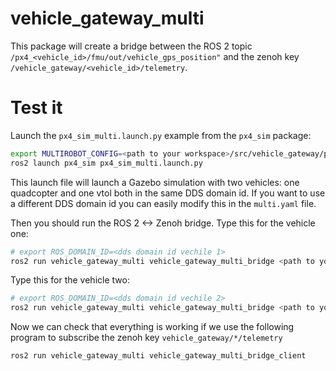 # vehicle_gateway_multi

This package will create a bridge between the ROS 2 topic `/px4_<vehicle_id>/fmu/out/vehicle_gps_position"`
and the zenoh key `/vehicle_gateway/<vehicle_id>/telemetry`.

# Test it

Launch the `px4_sim_multi.launch.py` example from the `px4_sim` package:

```bash
export MULTIROBOT_CONFIG=<path to your workspace>/src/vehicle_gateway/px4_sim/config/multi.yaml
ros2 launch px4_sim px4_sim_multi.launch.py
```

This launch file will launch a Gazebo simulation with two vehicles: one quadcopter and one vtol both in the same DDS domain id.
If you want to use a different DDS domain id you can easily modify this in the `multi.yaml` file.

Then you should run the ROS 2 <-> Zenoh bridge. Type this for the vehicle one:

```bash
# export ROS_DOMAIN_ID=<dds domain id vechile 1>
ros2 run vehicle_gateway_multi vehicle_gateway_multi_bridge <path to your workspace>/src/vehicle_gateway/vehicle_gateway_multi/config/zenoh_all_localhost.json5 1
```

Type this for the vehicle two:
```bash
# export ROS_DOMAIN_ID=<dds domain id vechile 2>
ros2 run vehicle_gateway_multi vehicle_gateway_multi_bridge <path to your workspace>/src/vehicle_gateway/vehicle_gateway_multi/config/zenoh_all_localhost.json5 2
```

Now we can check that everything is working if we use the following program to subscribe the zenoh key `vehicle_gateway/*/telemetry`

```bash
ros2 run vehicle_gateway_multi vehicle_gateway_multi_bridge_client
```
